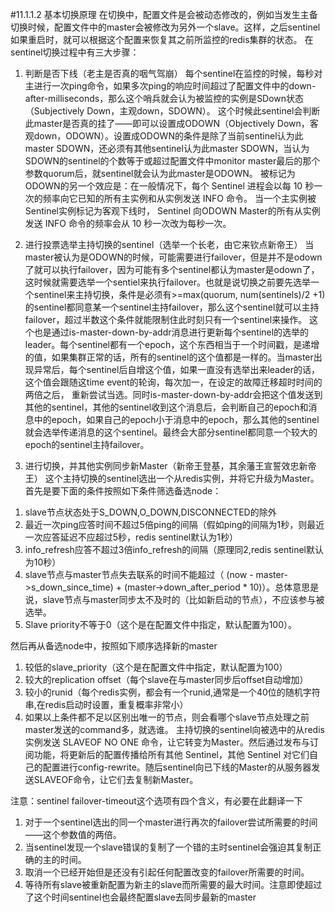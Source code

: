 #11.1.1.2	基本切换原理
在切换中，配置文件是会被动态修改的，例如当发生主备切换时候，配置文件中的master会被修改为另外一个slave。这样，之后sentinel如果重启时，就可以根据这个配置来恢复其之前所监控的redis集群的状态。
在sentinel切换过程中有三大步骤：
1.	判断是否下线（老主是否真的咽气驾崩）
每个sentinel在监控的时候，每秒对主进行一次ping命令，如果多次ping的响应时间超过了配置文件中的down-after-milliseconds，那么这个哨兵就会认为被监控的实例是SDown状态（Subjectively Down，主观down，SDOWN）。
这个时候此sentinel会判断此master是否真的挂了——即可以设置成ODOWN（Objectively Down，客观down，ODOWN）。设置成ODOWN的条件是除了当前sentinel认为此master SDOWN，还必须有其他sentinel认为此master SDOWN，当认为SDOWN的sentinel的个数等于或超过配置文件中monitor master最后的那个参数quorum后，就sentinel就会认为此master是ODOWN。
被标记为ODOWN的另一个效应是：在一般情况下，每个 Sentinel 进程会以每 10 秒一次的频率向它已知的所有主实例和从实例发送 INFO 命令。 当一个主实例被 Sentinel实例标记为客观下线时， Sentinel 向ODOWN Master的所有从实例发送 INFO 命令的频率会从 10 秒一次改为每秒一次。
2.	进行投票选举主持切换的sentinel（选举一个长老，由它来钦点新帝王）
当master被认为是ODOWN的时候，可能需要进行failover，但是并不是odown了就可以执行failover，因为可能有多个sentinel都认为master是odown了，这时候就需要选举一个sentiel来执行failover。也就是说切换之前要先选举一个sentinel来主持切换，条件是必须有>=max(quorum, num(sentinels)/2 +1)的sentinel都同意某一个sentinel主持failover，那么这个sentinel就可以主持failover，超过半数这个条件就能限制住此时刻只有一个sentinel来操作。
这个也是通过is-master-down-by-addr消息进行更新每个sentinel的选举的leader。每个sentinel都有一个epoch，这个东西相当于一个时间戳，是递增的值，如果集群正常的话，所有的sentinel的这个值都是一样的。当master出现异常后，每个sentinel后自增这个值，如果一直没有选举出来leader的话，这个值会跟随这time event的轮询，每次加一，在设定的故障迁移超时时间的两倍之后， 重新尝试当选。同时is-master-down-by-addr会把这个值发送到其他的sentinel，其他的sentinel收到这个消息后，会判断自己的epoch和消息中的epoch，如果自己的epoch小于消息中的epoch，那么其他的sentinel就会选举传递消息的这个sentinel。最终会大部分sentinel都同意一个较大的epoch的sentinel主持failover。

3.	进行切换，并其他实例同步新Master（新帝王登基，其余藩王宣誓效忠新帝王）
这个主持切换的sentinel选出一个从redis实例，并将它升级为Master。首先是要下面的条件按照如下条件筛选备选node：
1)	slave节点状态处于S_DOWN,O_DOWN,DISCONNECTED的除外
2)	最近一次ping应答时间不超过5倍ping的间隔（假如ping的间隔为1秒，则最近一次应答延迟不应超过5秒，redis sentinel默认为1秒）
3)	info_refresh应答不超过3倍info_refresh的间隔（原理同2,redis sentinel默认为10秒）
4)	slave节点与master节点失去联系的时间不能超过（ (now - master->s_down_since_time) + (master->down_after_period * 10)）。总体意思是说，slave节点与master同步太不及时的（比如新启动的节点），不应该参与被选举。
5)	Slave priority不等于0（这个是在配置文件中指定，默认配置为100）。
 
然后再从备选node中，按照如下顺序选择新的master
1)	较低的slave_priority（这个是在配置文件中指定，默认配置为100）
2)	较大的replication offset（每个slave在与master同步后offset自动增加）
3)	较小的runid（每个redis实例，都会有一个runid,通常是一个40位的随机字符串,在redis启动时设置，重复概率非常小）
4)	如果以上条件都不足以区别出唯一的节点，则会看哪个slave节点处理之前master发送的command多，就选谁。
主持切换的sentinel向被选中的从redis实例发送 SLAVEOF NO ONE 命令，让它转变为Master。然后通过发布与订阅功能，将更新后的配置传播给所有其他 Sentinel，其他 Sentinel 对它们自己的配置进行config-rewrite。随后sentinel向已下线的Master的从服务器发送SLAVEOF命令，让它们去复制新Master。

注意：sentinel failover-timeout这个选项有四个含义，有必要在此翻译一下
1)	对于一个sentinel选出的同一个master进行再次的failover尝试所需要的时间——这个参数值的两倍。
2)	当sentinel发现一个slave错误的复制了一个错的主时sentinel会强迫其复制正确的主的时间。
3)	取消一个已经开始但是还没有引起任何配置改变的failover所需要的时间。
4)	等待所有slave被重新配置为新主的slave而所需要的最大时间。注意即使超过了这个时间sentinel也会最终配置slave去同步最新的master
